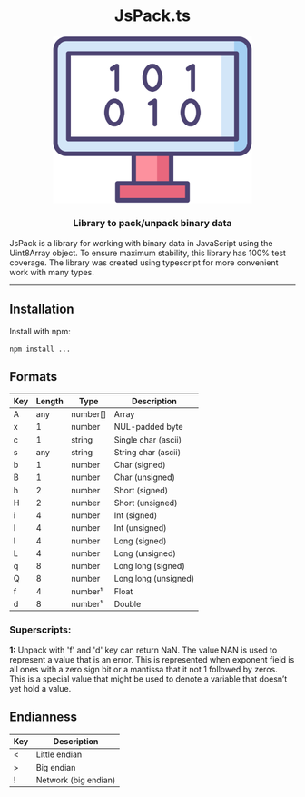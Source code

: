 <div align="center">
    <h1>JsPack.ts</h1>
    <img src="https://github.com/LoginovIlya/jspack.ts/blob/master/assets/logo.svg" alt="JsPack.ts - Library to pack/unpack binary data" width="350px" />
    <h3>Library to pack/unpack binary data</h3>
</div>

JsPack is a library for working with binary data in JavaScript using the Uint8Array object.
To ensure maximum stability, this library has 100% test coverage.
The library was created using typescript for more convenient work with many types.

---

## Installation

Install with npm:
```
npm install ...
```

## Formats

| Key  | Length | Type         | Description          |
|------|--------|--------------|----------------------|
| A    | any    | number[]     | Array                |
| x    | 1      | number       | NUL-padded byte      |
| c    | 1      | string       | Single char (ascii)  |
| s    | any    | string       | String char (ascii)  |
| b    | 1      | number       | Char (signed)        |
| B    | 1      | number       | Char (unsigned)      |
| h    | 2      | number       | Short (signed)       |
| H    | 2      | number       | Short (unsigned)     |
| i    | 4      | number       | Int (signed)         |
| I    | 4      | number       | Int (unsigned)       |
| l    | 4      | number       | Long (signed)        |
| L    | 4      | number       | Long (unsigned)      |
| q    | 8      | number       | Long long (signed)   |
| Q    | 8      | number       | Long long (unsigned) |
| f    | 4      | number&sup1; | Float                |
| d    | 8      | number&sup1; | Double               |

### Superscripts:
 **1:** Unpack with 'f' and 'd' key can return NaN. The value NAN is used to represent a value that is an error. This is represented when exponent field is all ones with a zero sign bit or a mantissa that it not 1 followed by zeros. This is a special value that might be used to denote a variable that doesn’t yet hold a value.


## Endianness

| Key | Description          |
|-----|----------------------|
| <   | Little endian        |
| \>  | Big endian           |
| !   | Network (big endian) |